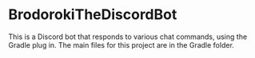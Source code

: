 # BrodorokiTheDiscordBot
This is a Discord bot that responds to various chat commands, using the Gradle plug in. The main files for this project are in the Gradle folder.

